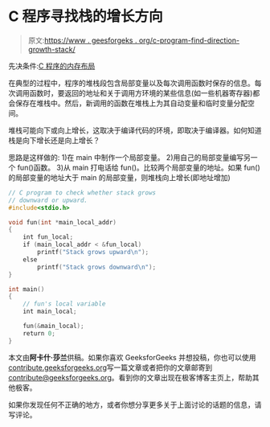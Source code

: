 # C 程序寻找栈的增长方向

> 原文:[https://www . geesforgeks . org/c-program-find-direction-growth-stack/](https://www.geeksforgeeks.org/c-program-find-direction-growth-stack/)

先决条件:[C 程序的内存布局](https://www.geeksforgeeks.org/memory-layout-of-c-program/)

在典型的过程中，程序的堆栈段包含局部变量以及每次调用函数时保存的信息。每次调用函数时，要返回的地址和关于调用方环境的某些信息(如一些机器寄存器)都会保存在堆栈中。然后，新调用的函数在堆栈上为其自动变量和临时变量分配空间。

堆栈可能向下或向上增长，这取决于编译代码的环境，即取决于编译器。如何知道栈是向下增长还是向上增长？

思路是这样做的:
1)在 main 中制作一个局部变量。
2)用自己的局部变量编写另一个 fun()函数。
3)从 main 打电话给 fun()。比较两个局部变量的地址。如果 fun()的局部变量的地址大于 main 的局部变量，则堆栈向上增长(即地址增加)

```cpp
// C program to check whether stack grows
// downward or upward.
#include<stdio.h>

void fun(int *main_local_addr)
{
    int fun_local;
    if (main_local_addr < &fun_local)
        printf("Stack grows upward\n");
    else
        printf("Stack grows downward\n");
}

int main()
{
    // fun's local variable
    int main_local;

    fun(&main_local);
    return 0;
}
```

本文由**阿卡什·莎兰**供稿。如果你喜欢 GeeksforGeeks 并想投稿，你也可以使用[contribute.geeksforgeeks.org](http://www.contribute.geeksforgeeks.org)写一篇文章或者把你的文章邮寄到 contribute@geeksforgeeks.org。看到你的文章出现在极客博客主页上，帮助其他极客。

如果你发现任何不正确的地方，或者你想分享更多关于上面讨论的话题的信息，请写评论。